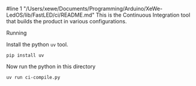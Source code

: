 #line 1 "/Users/xewe/Documents/Programming/Arduino/XeWe-LedOS/lib/FastLED/ci/README.md"
This is the Continuous Integration tool that builds the product in various configurations.

Running

Install the python `uv` tool.

`pip install uv`

Now run the python in this directory

`uv run ci-compile.py`